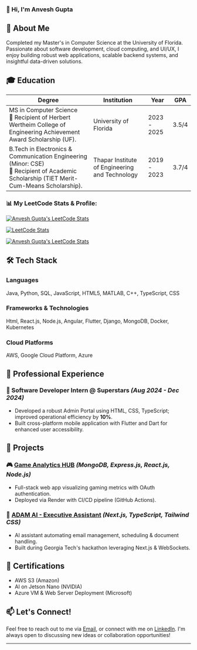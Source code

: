 

### 👋 Hi, I'm Anvesh Gupta

## 🚀 About Me
Completed my Master's in Computer Science at the University of Florida. Passionate about software development, cloud computing, and UI/UX, I enjoy building robust web applications, scalable backend systems, and insightful data-driven solutions.

## 🎓 Education
| Degree | Institution | Year | GPA |
|--------|-------------|------|-----|
| MS in Computer Science <br> 🏅 Recipient of Herbert Wertheim College of Engineering Achievement Award Scholarship (UF). | University of Florida | 2023 - 2025 | 3.5/4 |
| B.Tech in Electronics & Communication Engineering (Minor: CSE) <br> 🏅 Recipient of Academic Scholarship (TIET Merit-Cum-Means Scholarship). | Thapar Institute of Engineering and Technology | 2019 - 2023 | 3.7/4 |
 


### 📊 My LeetCode Stats & Profile:
[![Anvesh Gupta's LeetCode Stats](https://github-leetcode-stats.vercel.app/api?username=anushka_gupta11&theme=dark&show_tags=true&show_solved_counts=true&show_activity=true&activity_year=all)](https://leetcode.com/agjava_lc/)

[![LeetCode Stats](https://leetcard.jacoblin.cool/your-username)](https://leetcode.com/your-username)


[![Anvesh Gupta's LeetCode Stats](https://github-leetcode-stats.vercel.app/api?username=Anvesh_gupta&theme=dark&show_tags=true&show_solved_counts=true&show_activity=true&activity_year=all)](https://leetcode.com/Anvesh_gupta/)


## 🛠️ Tech Stack

### Languages
Java,
Python,
SQL,
JavaScript,
HTML5,
MATLAB,
C++,
TypeScript,
CSS

### Frameworks & Technologies
Html,
React.js,
Node.js,
Angular,
Flutter,
Django,
MongoDB,
Docker,
Kubernetes

### Cloud Platforms
AWS,
Google Cloud Platform,
Azure



## 💼 Professional Experience

### 🚩 Software Developer Intern @ Superstars *(Aug 2024 - Dec 2024)*
- Developed a robust Admin Portal using HTML, CSS, TypeScript; improved operational efficiency by **10%**.
- Built cross-platform mobile application with Flutter and Dart for enhanced user accessibility.

## 📁 Projects

### 🎮 [Game Analytics HUB](#) *(MongoDB, Express.js, React.js, Node.js)*
- Full-stack web app visualizing gaming metrics with OAuth authentication.
- Deployed via Render with CI/CD pipeline (GitHub Actions).

### 🤖 [ADAM AI - Executive Assistant](https://devpost.com/software/adam-y0g7d2) *(Next.js, TypeScript, Tailwind CSS)*
- AI assistant automating email management, scheduling & document handling.
- Built during Georgia Tech's  hackathon leveraging Next.js & WebSockets.







## 📜 Certifications
- AWS S3 (Amazon)
- AI on Jetson Nano (NVIDIA)
- Azure VM & Web Server Deployment (Microsoft)



## 📫 Let's Connect!
Feel free to reach out to me via [Email](mailto:anvesh.gupta@ufl.edu), or connect with me on [LinkedIn](https://linkedin.com/in/agcse). I'm always open to discussing new ideas or collaboration opportunities!

---

